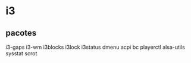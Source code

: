 # i3

## pacotes

 i3-gaps i3-wm i3blocks i3lock i3status dmenu acpi bc playerctl alsa-utils sysstat scrot
